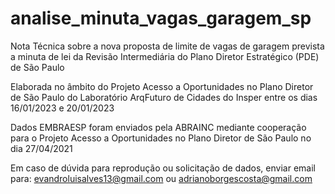 # analise_minuta_vagas_garagem_sp

Nota Técnica sobre a nova proposta de limite de vagas de garagem prevista a minuta de lei da Revisão Intermediária do Plano Diretor Estratégico (PDE) de São Paulo

Elaborada no âmbito do Projeto Acesso a Oportunidades no Plano Diretor de São Paulo do Laboratório ArqFuturo de Cidades do Insper entre os dias 16/01/2023 e 20/01/2023

Dados EMBRAESP foram enviados pela ABRAINC mediante cooperação para o Projeto Acesso a Oportunidades no Plano Diretor de São Paulo no dia 27/04/2021

Em caso de dúvida para reprodução ou solicitação de dados, enviar email para: evandroluisalves13@gmail.com ou adrianoborgescosta@gmail.com



